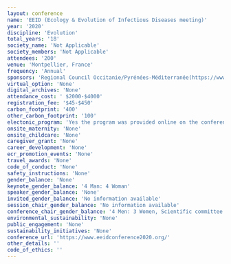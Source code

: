 ```yaml
---
layout: conference 
name: 'EEID (Ecology & Evolution of Infectious Diseases meeting)'
year: '2020'
discipline: 'Evolution'
total_years: '18'
society_name: 'Not Applicable'
society_members: 'Not Applicable'
attendees: '200'
venue: 'Montpellier, France'
frequency: 'Annual'
sponsors: 'Regional Council Occitanie/Pyrénées-Méditerranée(https://www.laregion.fr/-W(https://www.montpellier3m.fr/), Montpellier urban community (https://www.montpellier3m.fr/), I-site MUSE (Montpellier University of Excellence)(https://muse.edu.umontpellier.fr/en/muse-i-site/), Montpellier Research Observatory of the Environment CNRS-Université of Montpellier-IRD-IRSTEA(https://oreme.org/), INRAE(NRAE (French National Institute for Agricultural Research)), IRD (French National Research – Institute for Sustainable Development)(), Infectious Diseases and Vectors: Ecology, Genetics, Evolution and Control(https://www.mivegec.ird.fr/en/), Mediterranean Centre for Environment and Biodiversity Laboratory of Excellence(http://www.labex-cemeb.org/en),Doctoral School GAIA (https://gaia.umontpellier.fr/), CNRS /INEE – Institute of Ecology and Environment(https://inee.cnrs.fr/),Agropolis fondation(https://www.agropolis-fondation.fr/?lang=en), CBGP (Centre for Biology and Management of Populations) (https://www.agropolis-fondation.fr/?lang=en), French research center in Ecology and Evolutionary Ecology(https://www.cefe.cnrs.fr/en/)'
virtual_option: 'None'
digital_archives: 'None'
attendance_cost: ' $2000-$4000'
registration_fee: '$45-$450'
carbon_footprint: '400'
other_carbon_footprint: '100'
electonic_program: 'Yes the program was provided online on the conference website.'
onsite_maternity: 'None'
onsite_childcare: 'None'
caregiver_grant: 'None'
career_development: 'None'
ecr_promotion_events: 'None'
travel_awards: 'None'
code_of_conduct: 'None'
safety_instructions: 'None'
gender_balance: 'None'
keynote_gender_balance: '4 Man: 4 Woman'
speaker_gender_balance: 'None'
invited_gender_balance: 'No information available'
session_chair_gender_balance: 'No information available'
conference_chair_gender_balance: '4 Men: 3 Women, Scientific committee: 8 Men: 8 Women'
environmental_sustainability: 'None'
public_engagement: 'None'
sustainability_initiatives: 'None'
conference_url: 'https://www.eeidconference2020.org/'
other_details: ''
code_of_ethics: ''
---
```

